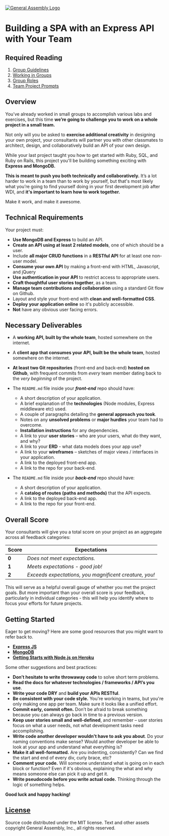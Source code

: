 [![General Assembly Logo](https://camo.githubusercontent.com/1a91b05b8f4d44b5bbfb83abac2b0996d8e26c92/687474703a2f2f692e696d6775722e636f6d2f6b6538555354712e706e67)](https://generalassemb.ly/education/web-development-immersive)

# Building a SPA with an Express API with Your Team

## Required Reading

1.  [Group Guidelines](group-guidelines.md)
1.  [Working in Groups](group-work.md)
1.  [Group Roles](group-roles.md)
1.  [Team Project Prompts](prompts.md)

## Overview

You’ve already worked in small groups to accomplish various labs and exercises,
but this time **we’re going to challenge you to work on a whole project in a
small team.**

Not only will you be asked to **exercise additional creativity** in designing
your own project, your consultants will partner you with other classmates to
architect, design, and collaboratively build an API of your own design.

While your last project taught you how to get started with Ruby, SQL, and Ruby
on Rails, this project you'll be building something exciting with **Express and
MongoDB.**

**This is meant to push you both technically and collaboratively.** It’s a lot
harder to work in a team than to work by yourself, but that's most likely what
you’re going to find yourself doing in your first development job after WDI,
and **it's important to learn how to work together.**

Make it work, and make it awesome.

## Technical Requirements

Your project must:

-   **Use MongoDB and Express** to build an API.
-   **Create an API using at least 2 related models**, one of which should be a
    user.
-   Include **all major CRUD functions** in a **RESTful API** for at least one
    non-user model.
-   **Consume your own API** by making a front-end with HTML, Javascript, and
    jQuery
-   **Use authentication in your API** to restrict access to appropriate users.
-   **Craft thoughtful user stories together**, as a team.
-   **Manage team contributions and collaboration** using a standard Git flow on
    Github.
-   Layout and style your front-end with **clean and well-formatted CSS**.
-   **Deploy your application online** so it's publicly accessible.
-   **Not** have any obvious user facing errors.

## Necessary Deliverables

-   A **working API, built by the whole team**, hosted somewhere on the
    internet.
-   A **client app that consumes your API, built be the whole team**,
 hosted somewhere on the internet.
-   **At least two Git repositories** (front-end and back-end) **hosted on
    Github**, with frequent commits from _every_ team member dating back to the
    _very beginning_ of the project.
-   The `README.md` file inside your _**front-end**_ repo should have:

    -   A short description of your application.
    -   A brief explanation of the **technologies** (Node modules, Express
        middleware etc) used.
    -   A couple of paragraphs detailing the **general approach you took**.
    -   Notes on any **unsolved problems** or **major hurdles** your team had to
        overcome.
    -   **Installation instructions** for any dependencies.
    -   A link to your **user stories** – who are your users, what do they want,
        and why?
    -   A link to your **ERD** - what data models does your app use?
    -   A link to your **wireframes** – sketches of major views / interfaces in
        your application.
    -   A link to the deployed front-end app.
    -   A link to the repo for your back-end.

-   The `README.md` file inside your _**back-end**_ repo should have:

    -   A short description of your application.
    -   A **catalog of routes (paths and methods)** that the API expects.
    -   A link to the deployed back-end app.
    -   A link to the repo for your front-end.

## Overall Score

Your consultants will give you a total score on your project as an aggregate
across all feedback categories:

| Score | Expectations                                           |
|-------|--------------------------------------------------------|
| **0** | _Does not meet expectations._                          |
| **1** | _Meets expectations - good job!_                       |
| **2** | _Exceeds expectations, you magnificent creature, you!_ |

This will serve as a helpful overall gauge of whether you met the project goals.
But more important than your overall score is your feedback, particularly in
individual categories - this will help you identify where to focus your efforts
for future projects.

## Getting Started

Eager to get moving? Here are some good resources that you might want to refer
back to.

-   **[Express JS](http://expressjs.com/)**
-   **[MongoDB](https://www.mongodb.org/)**
-   **[Getting Starts with Node.js on Heroku](https://devcenter.heroku.com/articles/getting-started-with-nodejs)**

Some other suggestions and best practices:

-   **Don’t hesitate to write throwaway code** to solve short term problems.
-   **Read the docs for whatever technologies / frameworks / API’s you use**.
-   **Write your code DRY** and **build your APIs RESTful**.
-   **Be consistent with your code style.** You're working in teams, but you're
    only making one app per team. Make sure it looks like a unified effort.
-   **Commit early, commit often.** Don’t be afraid to break something because
    you can always go back in time to a previous version.
-   **Keep user stories small and well-defined**, and remember – user stories
    focus on what a user needs, not what development tasks need accomplishing.
-   **Write code another developer wouldn't have to ask you about**. Do your
    naming conventions make sense? Would another developer be able to look at
    your app and understand what everything is?
-   **Make it all well-formatted.** Are you indenting, consistently? Can we find
    the start and end of every div, curly brace, etc?
-   **Comment your code.** Will someone understand what is going on in each
    block or function? Even if it's obvious, explaining the what and why means
    someone else can pick it up and get it.
-   **Write pseudocode before you write actual code.** Thinking through the
    logic of something helps.

**Good luck and happy hacking!**

## [License](LICENSE)

Source code distributed under the MIT license. Text and other assets copyright
General Assembly, Inc., all rights reserved.
